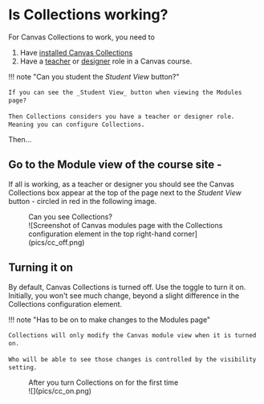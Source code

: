 # Is Collections working? 

For Canvas Collections to work, you need to 

1. Have [installed Canvas Collections](../install/types-pre-requisites.md)
2. Have a [teacher](https://community.canvaslms.com/t5/Canvas-Basics-Guide/What-is-the-Teacher-role/ta-p/86) or [designer](https://community.canvaslms.com/t5/Canvas-Basics-Guide/What-is-the-Designer-role/ta-p/14) role in a Canvas course.

!!! note "Can you student the _Student View_ button?"

	If you can see the _Student View_ button when viewing the Modules page?
	
	Then Collections considers you have a teacher or designer role. Meaning you can configure Collections.

Then...

## Go to the Module view of the course site - 

If all is working, as a teacher or designer you should see the Canvas Collections box appear at the top of the page next to the _Student View_ button - circled in red in the following image.

<figure markdown>
<figcaption>Can you see Collections?</figcaption>
![Screenshot of Canvas modules page with the Collections configuration element in the top right-hand corner](pics/cc_off.png)  
</figure>

## Turning it on

By default, Canvas Collections is turned off. Use the toggle to turn it on. Initially, you won't see much change, beyond a slight difference in the Collections configuration element.

!!! note "Has to be on to make changes to the Modules page"

	Collections will only modify the Canvas module view when it is turned on.

	Who will be able to see those changes is controlled by the visibility setting.

<figure markdown>
<figcaption>After you turn Collections on for the first time</figcaption>
![](pics/cc_on.png)  
</figure>

